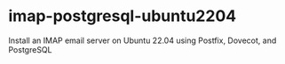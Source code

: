 # imap-postgresql-ubuntu2204
Install an IMAP email server on Ubuntu 22.04 using Postfix, Dovecot, and PostgreSQL
